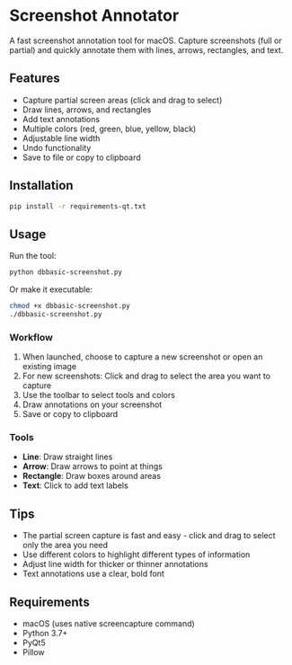 # Screenshot Annotator

A fast screenshot annotation tool for macOS. Capture screenshots (full or partial) and quickly annotate them with lines, arrows, rectangles, and text.

## Features

- Capture partial screen areas (click and drag to select)
- Draw lines, arrows, and rectangles
- Add text annotations
- Multiple colors (red, green, blue, yellow, black)
- Adjustable line width
- Undo functionality
- Save to file or copy to clipboard

## Installation

```bash
pip install -r requirements-qt.txt
```

## Usage

Run the tool:

```bash
python dbbasic-screenshot.py
```

Or make it executable:

```bash
chmod +x dbbasic-screenshot.py
./dbbasic-screenshot.py
```

### Workflow

1. When launched, choose to capture a new screenshot or open an existing image
2. For new screenshots: Click and drag to select the area you want to capture
3. Use the toolbar to select tools and colors
4. Draw annotations on your screenshot
5. Save or copy to clipboard

### Tools

- **Line**: Draw straight lines
- **Arrow**: Draw arrows to point at things
- **Rectangle**: Draw boxes around areas
- **Text**: Click to add text labels

## Tips

- The partial screen capture is fast and easy - click and drag to select only the area you need
- Use different colors to highlight different types of information
- Adjust line width for thicker or thinner annotations
- Text annotations use a clear, bold font

## Requirements

- macOS (uses native screencapture command)
- Python 3.7+
- PyQt5
- Pillow
